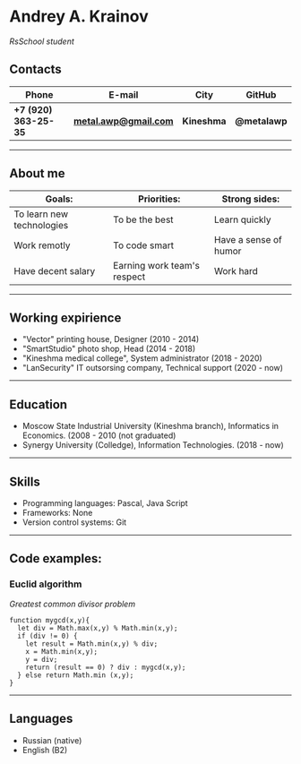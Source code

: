 # Andrey A. Krainov

_RsSchool student_

## Contacts

| Phone                  | E-mail                  | City         | GitHub        |
| ---------------------- | ----------------------- | ------------ | ------------- |
| **+7 (920) 363-25-35** | **metal.awp@gmail.com** | **Kineshma** | **@metalawp** |

---

## About me

| Goals:                    | Priorities:                 | Strong sides:         |
| ------------------------- | --------------------------- | --------------------- |
| To learn new technologies | To be the best              | Learn quickly         |
| Work remotly              | To code smart               | Have a sense of humor |
| Have decent salary        | Earning work team's respect | Work hard             |

---

## Working expirience

- "Vector" printing house, Designer (2010 - 2014)
- "SmartStudio" photo shop, Head (2014 - 2018)
- "Kineshma medical college", System administrator (2018 - 2020)
- "LanSecurity" IT outsorsing company, Technical support (2020 - now)

---

## Education

- Moscow State Industrial University (Kineshma branch), Informatics in Economics. (2008 - 2010 (not graduated)
- Synergy University (Colledge), Information Technologies. (2018 - now)

---

## Skills

- Programming languages: Pascal, Java Script
- Frameworks: None
- Version control systems: Git

---

## Code examples:

### Euclid algorithm

_Greatest common divisor problem_

```
function mygcd(x,y){
  let div = Math.max(x,y) % Math.min(x,y);
  if (div != 0) {
    let result = Math.min(x,y) % div;
    x = Math.min(x,y);
    y = div;
    return (result == 0) ? div : mygcd(x,y);
  } else return Math.min (x,y);
}
```

---

## Languages

- Russian (native)
- English (B2)
